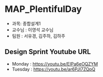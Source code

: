 # MAP_PlentifulDay

* 과목: 종합설계1
* 교수님 : 이영석 교수님
* 팀원 : 서유경, 김주하, 김하주

## Design Sprint Youtube URL
* Monday : https://youtu.be/EIPa6eOQZYM
* Tuesday : https://youtu.be/ar6PJI7ZQpQ 